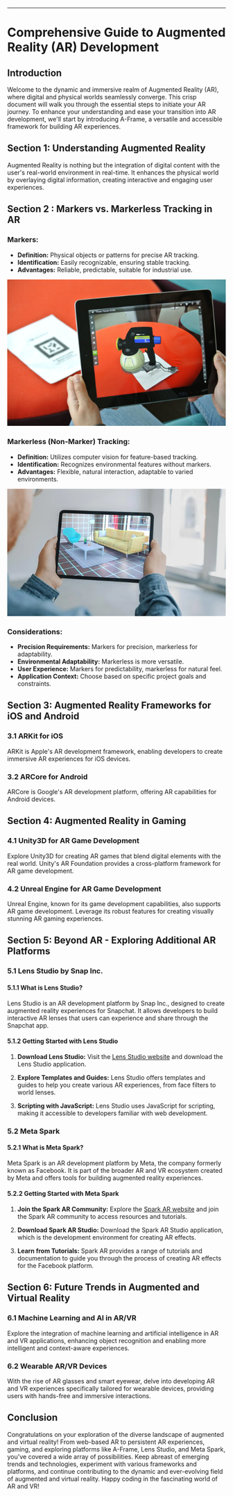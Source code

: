 

---

# Comprehensive Guide to Augmented Reality (AR) Development

## Introduction

Welcome to the dynamic and immersive realm of Augmented Reality (AR), where digital and physical worlds seamlessly converge. This crisp document will walk you through the essential steps to initiate your AR journey. To enhance your understanding and ease your transition into AR development, we'll start by introducing A-Frame, a versatile and accessible framework for building AR experiences.

## Section 1: Understanding Augmented Reality

Augmented Reality is nothing but the integration of digital content with the user's real-world environment in real-time. It enhances the physical world by overlaying digital information, creating interactive and engaging user experiences.

## Section 2 : Markers vs. Markerless Tracking in AR

### Markers:

- **Definition:** Physical objects or patterns for precise AR tracking.
- **Identification:** Easily recognizable, ensuring stable tracking.
- **Advantages:** Reliable, predictable, suitable for industrial use.

![marker](image-11.png)

### Markerless (Non-Marker) Tracking:

- **Definition:** Utilizes computer vision for feature-based tracking.
- **Identification:** Recognizes environmental features without markers.
- **Advantages:** Flexible, natural interaction, adaptable to varied environments.

![markerless](image-12.png)

### Considerations:

- **Precision Requirements:** Markers for precision, markerless for adaptability.
- **Environmental Adaptability:** Markerless is more versatile.
- **User Experience:** Markers for predictability, markerless for natural feel.
- **Application Context:** Choose based on specific project goals and constraints.


## Section 3: Augmented Reality Frameworks for iOS and Android

### 3.1 ARKit for iOS

ARKit is Apple's AR development framework, enabling developers to create immersive AR experiences for iOS devices.

### 3.2 ARCore for Android

ARCore  is Google's AR development platform, offering AR capabilities for Android devices.

## Section 4: Augmented Reality in Gaming

### 4.1 Unity3D for AR Game Development

Explore Unity3D for creating AR games that blend digital elements with the real world. Unity's AR Foundation provides a cross-platform framework for AR game development.

### 4.2 Unreal Engine for AR Game Development

Unreal Engine, known for its game development capabilities, also supports AR game development. Leverage its robust features for creating visually stunning AR gaming experiences.

## Section 5: Beyond AR - Exploring Additional AR Platforms

### 5.1 Lens Studio by Snap Inc.

#### 5.1.1 What is Lens Studio?

Lens Studio is an AR development platform by Snap Inc., designed to create augmented reality experiences for Snapchat. It allows developers to build interactive AR lenses that users can experience and share through the Snapchat app.

#### 5.1.2 Getting Started with Lens Studio

1. **Download Lens Studio:** Visit the [Lens Studio website](https://lensstudio.snapchat.com/) and download the Lens Studio application.

2. **Explore Templates and Guides:** Lens Studio offers templates and guides to help you create various AR experiences, from face filters to world lenses.

3. **Scripting with JavaScript:** Lens Studio uses JavaScript for scripting, making it accessible to developers familiar with web development.

### 5.2 Meta Spark

#### 5.2.1 What is Meta Spark?

Meta Spark is an AR development platform by Meta, the company formerly known as Facebook. It is part of the broader AR and VR ecosystem created by Meta and offers tools for building augmented reality experiences.

#### 5.2.2 Getting Started with Meta Spark

1. **Join the Spark AR Community:** Explore the [Spark AR website](https://sparkar.facebook.com/) and join the Spark AR community to access resources and tutorials.

2. **Download Spark AR Studio:** Download the Spark AR Studio application, which is the development environment for creating AR effects.

3. **Learn from Tutorials:** Spark AR provides a range of tutorials and documentation to guide you through the process of creating AR effects for the Facebook platform.

## Section 6: Future Trends in Augmented and Virtual Reality

### 6.1 Machine Learning and AI in AR/VR

Explore the integration of machine learning and artificial intelligence in AR and VR applications, enhancing object recognition and enabling more intelligent and context-aware experiences.

### 6.2 Wearable AR/VR Devices

With the rise of AR glasses and smart eyewear, delve into developing AR and VR experiences specifically tailored for wearable devices, providing users with hands-free and immersive interactions.

## Conclusion

Congratulations on your exploration of the diverse landscape of augmented and virtual reality! From web-based AR to persistent AR experiences, gaming, and exploring platforms like A-Frame, Lens Studio, and Meta Spark, you've covered a wide array of possibilities. Keep abreast of emerging trends and technologies, experiment with various frameworks and platforms, and continue contributing to the dynamic and ever-evolving field of augmented and virtual reality. Happy coding in the fascinating world of AR and VR!